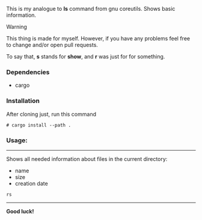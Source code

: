 This is my analogue to **ls** command from gnu coreutils. Shows basic information.

> [!WARNING]
> This thing is made for myself. However, 
if you have any problems feel free to change and/or open pull requests.

<!--Works on both windows and linux.-->
To say that, **s** stands for **show**, and **r** was just for for something. <br />

### Dependencies
+ cargo

### Installation
After cloning just, run this command
```
# cargo install --path .
```

### Usage:
-------
Shows all needed information about files in the current directory:
+ name
+ size
+ creation date
```
rs
```
--------

**Good luck!**
